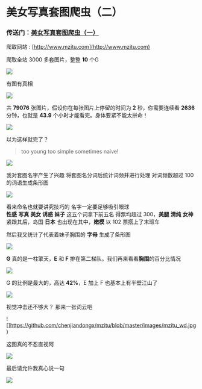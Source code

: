 # 美女写真套图爬虫（二）

### 传送门：[美女写真套图爬虫（一）](https://github.com/chenjiandongx/mmjpg)  

爬取网站 : [http://www.mzitu.com](http://www.mzitu.com)  

爬取全站 3000 多套图片，整整 **10** 个G  

![](https://github.com/chenjiandongx/mzitu/blob/master/images/mzitu_1.png)

有图有真相  

![](https://github.com/chenjiandongx/mzitu/blob/master/images/mzitu_3.png)  

共 **79076** 张图片，假设你在每张图片上停留的时间为 **2** 秒，你需要连续看 **2636** 分钟，也就是 **43.9** 个小时才能看完。身体要紧不能太拼命！  

![](https://github.com/chenjiandongx/mzitu/blob/master/images/kidding.png)  

以为这样就完了？
> too young too simple sometimes naive!    

![](https://github.com/chenjiandongx/mzitu/blob/master/images/no.png)  

我对套图名字产生了兴趣 将套图名分词后统计词频并进行处理 对词频数超过 100 的词语生成条形图

![](https://github.com/chenjiandongx/mzitu/blob/master/images/counter.png)  

看来命名也就要讲究技巧的 名字一定要足够吸引眼球   
**性感** **写真** **美女** **诱惑** **妹子** 这五个词拿下前五名 得票均超过 300，**美腿** **清纯** **女神** 紧跟其后，岛国 **日本** 也出现在其中，**嫩模** 以 102 票搭上了末班车 

然后我又统计了代表着妹子胸围的 **字母** 生成了条形图

![](https://github.com/chenjiandongx/mzitu/blob/master/images/breast.png)

**G** 真的是一柱擎天，**E** 和 **F** 排在第二梯队。我们再来看看**胸围**的百分比情况  

![](https://github.com/chenjiandongx/mzitu/blob/master/images/piechart.png)  

G 的比例是最大的，高达 **42%**，E 加上 F 也基本上有半壁江山了

![](https://github.com/chenjiandongx/mzitu/blob/master/images/shy.jpg)  

视觉冲击还不够大？ 那来一张词云吧

![]https://github.com/chenjiandongx/mzitu/blob/master/images/mzitu_wd.jpg)  


这图真的不忍直视阿  

![](https://github.com/chenjiandongx/mzitu/blob/master/images/taolu_1.jpg)  

  
最后请允许我真心说一句  

![](https://github.com/chenjiandongx/mzitu/blob/master/images/forkstar.png)  




